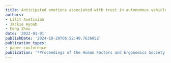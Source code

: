 ```yaml
---
title: Anticipated emotions associated with trust in autonomous vehicles
authors:
- Lilit Avetisian
- Jackie Ayoub
- Feng Zhou
date: '2022-01-01'
publishDate: '2024-10-20T06:52:40.763605Z'
publication_types:
- paper-conference
publication: '*Proceedings of the Human Factors and Ergonomics Society Annual Meeting*'
---
```

